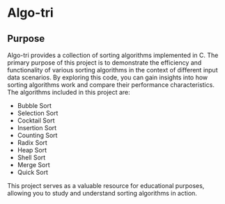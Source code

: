 # Algo-tri
## Purpose

Algo-tri provides a collection of sorting algorithms implemented in C. The primary purpose of this project is to demonstrate the efficiency and functionality of various sorting algorithms in the context of different input data scenarios. By exploring this code, you can gain insights into how sorting algorithms work and compare their performance characteristics. The algorithms included in this project are:

- Bubble Sort
- Selection Sort
- Cocktail Sort
- Insertion Sort
- Counting Sort
- Radix Sort
- Heap Sort
- Shell Sort
- Merge Sort
- Quick Sort

This project serves as a valuable resource for educational purposes, allowing you to study and understand sorting algorithms in action.
